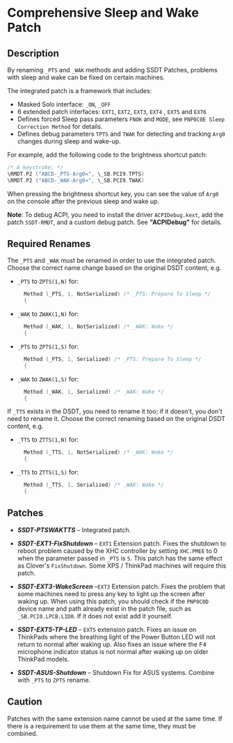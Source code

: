 # Comprehensive Sleep and Wake Patch

## Description

By renaming `_PTS` and `_WAK` methods and adding SSDT Patches, problems with sleep and wake can be fixed on certain machines.

The integrated patch is a framework that includes:

  - Masked Solo interface: `_ON`, `_OFF`
  - 6 extended patch interfaces: `EXT1`, `EXT2`, `EXT3`, `EXT4` , `EXT5` and `EXT6`
  - Defines forced Sleep pass parameters `FNOK` and `MODE`, see `PNP0C0E Sleep Correction Method` for details.
  - Defines debug parameters `TPTS` and `TWAK` for detecting and tracking `Arg0` changes during sleep and wake-up. 

For example, add the following code to the brightness shortcut patch:
   
```swift
/* A keystroke: */
\RMDT.P2 ("ABCD-_PTS-Arg0=", \_SB.PCI9.TPTS)
\RMDT.P2 ("ABCD-_WAK-Arg0=", \_SB.PCI9.TWAK)
```
When pressing the brightness shortcut key, you can see the value of `Arg0` on the console after the previous sleep and wake up.

**Note**: To debug ACPI, you need to install the driver `ACPIDebug.kext`, add the patch `SSDT-RMDT`, and a custom debug patch. See **"ACPIDebug"** for details.

## Required Renames

The `_PTS` and `_WAK` must be renamed in order to use the integrated patch. Choose the correct name change based on the original DSDT content, e.g.

- `_PTS` to `ZPTS(1,N)` for:

  ```swift
    Method (_PTS, 1, NotSerialized) /* _PTS: Prepare To Sleep */
    {
  ```

- `_WAK` to `ZWAK(1,N)` for:

  ```swift
    Method (_WAK, 1, NotSerialized) /* _WAK: Wake */
    {
  ```

- `_PTS` to `ZPTS(1,S)` for:

  ```swift
    Method (_PTS, 1, Serialized) /* _PTS: Prepare To Sleep */
    {
  ```

- `_WAK` to `ZWAK(1,S)` for:

  ```swift
    Method (_WAK, 1, Serialized) /* _WAK: Wake */
    {
  ```

If `_TTS` exists in the DSDT, you need to rename it too; if it doesn't, you don't need to rename it. Choose the correct renaming based on the original DSDT content, e.g.

- `_TTS` to `ZTTS(1,N)` for:

  ```swift
    Method (_TTS, 1, NotSerialized) /* _WAK: Wake */
    {
  ```

- `_TTS` to `ZTTS(1,S)` for:

  ```swift
    Method (_TTS, 1, Serialized) /* _WAK: Wake */
    {
  ```
## Patches

- ***SSDT-PTSWAKTTS*** – Integrated patch.

- ***SSDT-EXT1-FixShutdown*** – `EXT1` Extension patch. Fixes the shutdown to reboot problem caused by the XHC controller by setting `XHC.PMEE` to 0 when the parameter passed in `_PTS` is `5`. This patch has the same effect as Clover's `FixShutdown`. Some XPS / ThinkPad machines will require this patch.

- ***SSDT-EXT3-WakeScreen*** –`EXT3` Extension patch. Fixes the problem that some machines need to press any key to light up the screen after waking up. When using this patch, you should check if the `PNP0C0D` device name and path already exist in the patch file, such as `_SB.PCI0.LPCB.LID0`. If it does not exist add it yourself.

- ***SSDT-EXT5-TP-LED*** – `EXT5` extension patch. Fixes an issue on ThinkPads where the breathing light of the Power Button LED will not return to normal after waking up. Also fixes an issue where the <kbd>F4</kbd> microphone indicator status is not normal after waking up on older ThinkPad models.

- ***SSDT-ASUS-Shutdown*** – Shutdown Fix for ASUS systems. Combine with `_PTS` to `ZPTS` rename.

## Caution

Patches with the same extension name cannot be used at the same time. If there is a requirement to use them at the same time, they must be combined.
